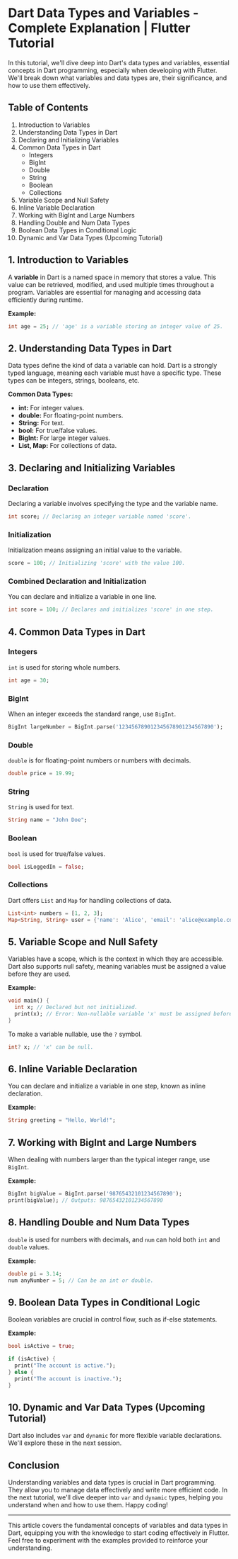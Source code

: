 # Dart Data Types and Variables - Complete Explanation | Flutter Tutorial

In this tutorial, we'll dive deep into Dart's data types and variables, essential concepts in Dart programming, especially when developing with Flutter. We'll break down what variables and data types are, their significance, and how to use them effectively.

## Table of Contents

1. Introduction to Variables
2. Understanding Data Types in Dart
3. Declaring and Initializing Variables
4. Common Data Types in Dart
   - Integers
   - BigInt
   - Double
   - String
   - Boolean
   - Collections
5. Variable Scope and Null Safety
6. Inline Variable Declaration
7. Working with BigInt and Large Numbers
8. Handling Double and Num Data Types
9. Boolean Data Types in Conditional Logic
10. Dynamic and Var Data Types (Upcoming Tutorial)

## 1. Introduction to Variables

A **variable** in Dart is a named space in memory that stores a value. This value can be retrieved, modified, and used multiple times throughout a program. Variables are essential for managing and accessing data efficiently during runtime.

**Example:**

```dart
int age = 25; // 'age' is a variable storing an integer value of 25.
```

## 2. Understanding Data Types in Dart

Data types define the kind of data a variable can hold. Dart is a strongly typed language, meaning each variable must have a specific type. These types can be integers, strings, booleans, etc.

**Common Data Types:**

- **int:** For integer values.
- **double:** For floating-point numbers.
- **String:** For text.
- **bool:** For true/false values.
- **BigInt:** For large integer values.
- **List, Map:** For collections of data.

## 3. Declaring and Initializing Variables

### Declaration

Declaring a variable involves specifying the type and the variable name.

```dart
int score; // Declaring an integer variable named 'score'.
```

### Initialization

Initialization means assigning an initial value to the variable.

```dart
score = 100; // Initializing 'score' with the value 100.
```

### Combined Declaration and Initialization

You can declare and initialize a variable in one line.

```dart
int score = 100; // Declares and initializes 'score' in one step.
```

## 4. Common Data Types in Dart

### Integers

`int` is used for storing whole numbers.

```dart
int age = 30;
```

### BigInt

When an integer exceeds the standard range, use `BigInt`.

```dart
BigInt largeNumber = BigInt.parse('123456789012345678901234567890');
```

### Double

`double` is for floating-point numbers or numbers with decimals.

```dart
double price = 19.99;
```

### String

`String` is used for text.

```dart
String name = "John Doe";
```

### Boolean

`bool` is used for true/false values.

```dart
bool isLoggedIn = false;
```

### Collections

Dart offers `List` and `Map` for handling collections of data.

```dart
List<int> numbers = [1, 2, 3];
Map<String, String> user = {'name': 'Alice', 'email': 'alice@example.com'};
```

## 5. Variable Scope and Null Safety

Variables have a scope, which is the context in which they are accessible. Dart also supports null safety, meaning variables must be assigned a value before they are used.

**Example:**

```dart
void main() {
  int x; // Declared but not initialized.
  print(x); // Error: Non-nullable variable 'x' must be assigned before it can be used.
}
```

To make a variable nullable, use the `?` symbol.

```dart
int? x; // 'x' can be null.
```

## 6. Inline Variable Declaration

You can declare and initialize a variable in one step, known as inline declaration.

**Example:**

```dart
String greeting = "Hello, World!";
```

## 7. Working with BigInt and Large Numbers

When dealing with numbers larger than the typical integer range, use `BigInt`.

**Example:**

```dart
BigInt bigValue = BigInt.parse('98765432101234567890');
print(bigValue); // Outputs: 98765432101234567890
```

## 8. Handling Double and Num Data Types

`double` is used for numbers with decimals, and `num` can hold both `int` and `double` values.

**Example:**

```dart
double pi = 3.14;
num anyNumber = 5; // Can be an int or double.
```

## 9. Boolean Data Types in Conditional Logic

Boolean variables are crucial in control flow, such as if-else statements.

**Example:**

```dart
bool isActive = true;

if (isActive) {
  print("The account is active.");
} else {
  print("The account is inactive.");
}
```

## 10. Dynamic and Var Data Types (Upcoming Tutorial)

Dart also includes `var` and `dynamic` for more flexible variable declarations. We'll explore these in the next session.

## Conclusion

Understanding variables and data types is crucial in Dart programming. They allow you to manage data effectively and write more efficient code. In the next tutorial, we'll dive deeper into `var` and `dynamic` types, helping you understand when and how to use them. Happy coding!

---

This article covers the fundamental concepts of variables and data types in Dart, equipping you with the knowledge to start coding effectively in Flutter. Feel free to experiment with the examples provided to reinforce your understanding.
